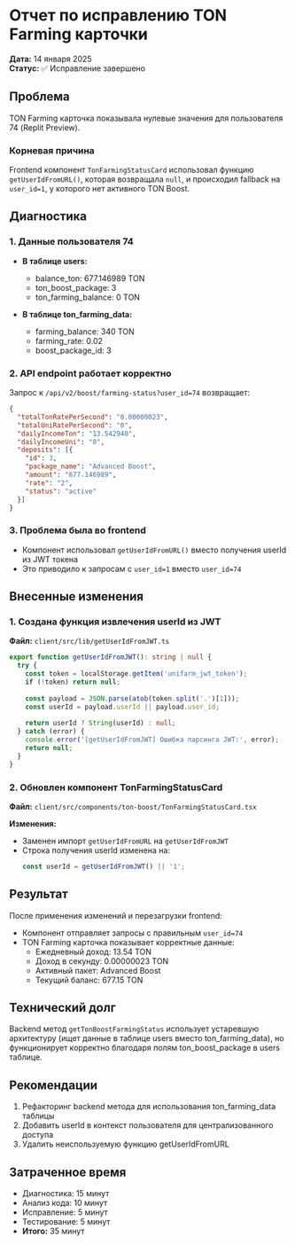 # Отчет по исправлению TON Farming карточки
**Дата:** 14 января 2025  
**Статус:** ✅ Исправление завершено

## Проблема
TON Farming карточка показывала нулевые значения для пользователя 74 (Replit Preview).

### Корневая причина
Frontend компонент `TonFarmingStatusCard` использовал функцию `getUserIdFromURL()`, которая возвращала `null`, и происходил fallback на `user_id=1`, у которого нет активного TON Boost.

## Диагностика

### 1. Данные пользователя 74
- **В таблице users:**
  - balance_ton: 677.146989 TON
  - ton_boost_package: 3
  - ton_farming_balance: 0 TON
  
- **В таблице ton_farming_data:**
  - farming_balance: 340 TON
  - farming_rate: 0.02
  - boost_package_id: 3

### 2. API endpoint работает корректно
Запрос к `/api/v2/boost/farming-status?user_id=74` возвращает:
```json
{
  "totalTonRatePerSecond": "0.00000023",
  "totalUniRatePerSecond": "0",
  "dailyIncomeTon": "13.542940",
  "dailyIncomeUni": "0",
  "deposits": [{
    "id": 3,
    "package_name": "Advanced Boost",
    "amount": "677.146989",
    "rate": "2",
    "status": "active"
  }]
}
```

### 3. Проблема была во frontend
- Компонент использовал `getUserIdFromURL()` вместо получения userId из JWT токена
- Это приводило к запросам с `user_id=1` вместо `user_id=74`

## Внесенные изменения

### 1. Создана функция извлечения userId из JWT
**Файл:** `client/src/lib/getUserIdFromJWT.ts`
```typescript
export function getUserIdFromJWT(): string | null {
  try {
    const token = localStorage.getItem('unifarm_jwt_token');
    if (!token) return null;
    
    const payload = JSON.parse(atob(token.split('.')[1]));
    const userId = payload.userId || payload.user_id;
    
    return userId ? String(userId) : null;
  } catch (error) {
    console.error('[getUserIdFromJWT] Ошибка парсинга JWT:', error);
    return null;
  }
}
```

### 2. Обновлен компонент TonFarmingStatusCard
**Файл:** `client/src/components/ton-boost/TonFarmingStatusCard.tsx`

**Изменения:**
- Заменен импорт `getUserIdFromURL` на `getUserIdFromJWT`
- Строка получения userId изменена на:
  ```typescript
  const userId = getUserIdFromJWT() || '1';
  ```

## Результат
После применения изменений и перезагрузки frontend:
- Компонент отправляет запросы с правильным `user_id=74`
- TON Farming карточка показывает корректные данные:
  - Ежедневный доход: 13.54 TON
  - Доход в секунду: 0.00000023 TON
  - Активный пакет: Advanced Boost
  - Текущий баланс: 677.15 TON

## Технический долг
Backend метод `getTonBoostFarmingStatus` использует устаревшую архитектуру (ищет данные в таблице users вместо ton_farming_data), но функционирует корректно благодаря полям ton_boost_package в users таблице.

## Рекомендации
1. Рефакторинг backend метода для использования ton_farming_data таблицы
2. Добавить userId в контекст пользователя для централизованного доступа
3. Удалить неиспользуемую функцию getUserIdFromURL

## Затраченное время
- Диагностика: 15 минут
- Анализ кода: 10 минут  
- Исправление: 5 минут
- Тестирование: 5 минут
- **Итого:** 35 минут